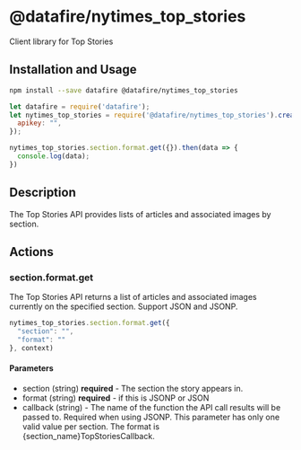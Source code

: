 # @datafire/nytimes_top_stories

Client library for Top Stories

## Installation and Usage
```bash
npm install --save datafire @datafire/nytimes_top_stories
```

```js
let datafire = require('datafire');
let nytimes_top_stories = require('@datafire/nytimes_top_stories').create({
  apikey: "",
});

nytimes_top_stories.section.format.get({}).then(data => {
  console.log(data);
})
```

## Description
The Top Stories API provides lists of articles and associated images by section.

## Actions
### section.format.get
The Top Stories API returns a list of articles and associated images currently on the specified section.  Support JSON and JSONP.



```js
nytimes_top_stories.section.format.get({
  "section": "",
  "format": ""
}, context)
```

#### Parameters
* section (string) **required** - The section the story appears in.
* format (string) **required** - if this is JSONP or JSON
* callback (string) - The name of the function the API call results will be passed to. Required when using JSONP. This parameter has only one valid value per section. The format is {section_name}TopStoriesCallback.

